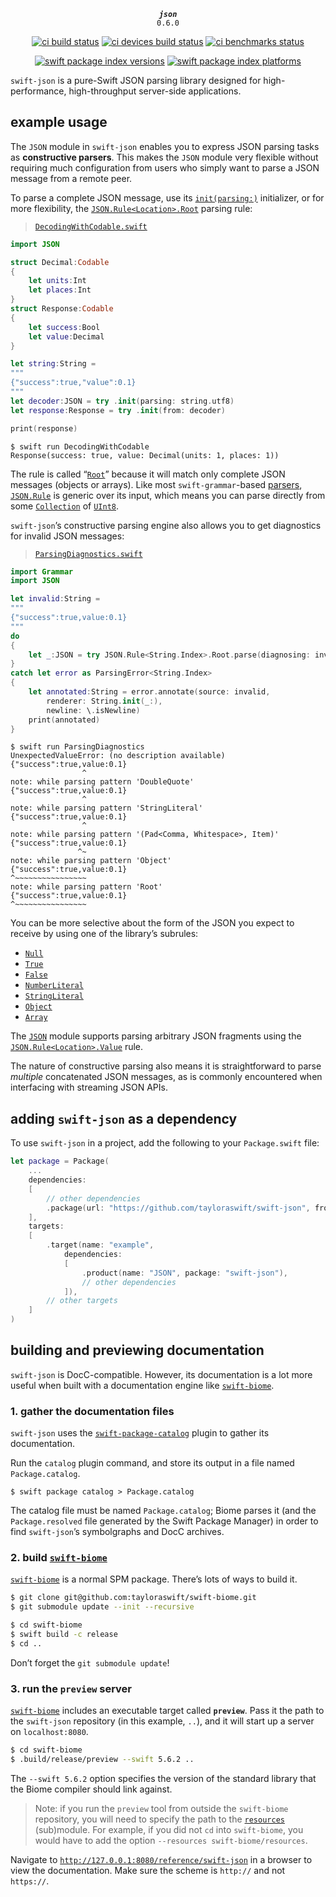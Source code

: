 <div align="center">

***`json`***<br>`0.6.0`

[![ci build status](https://github.com/tayloraswift/swift-json/actions/workflows/build.yml/badge.svg)](https://github.com/tayloraswift/swift-json/actions/workflows/build.yml)
[![ci devices build status](https://github.com/tayloraswift/swift-json/actions/workflows/build-devices.yml/badge.svg)](https://github.com/tayloraswift/swift-json/actions/workflows/build-devices.yml)
[![ci benchmarks status](https://github.com/tayloraswift/swift-json/actions/workflows/benchmarks.yml/badge.svg)](https://github.com/tayloraswift/swift-json/actions/workflows/benchmarks.yml)

[![swift package index versions](https://img.shields.io/endpoint?url=https%3A%2F%2Fswiftpackageindex.com%2Fapi%2Fpackages%2Ftayloraswift%2Fswift-json%2Fbadge%3Ftype%3Dswift-versions)](https://swiftpackageindex.com/tayloraswift/swift-json)
[![swift package index platforms](https://img.shields.io/endpoint?url=https%3A%2F%2Fswiftpackageindex.com%2Fapi%2Fpackages%2Ftayloraswift%2Fswift-json%2Fbadge%3Ftype%3Dplatforms)](https://swiftpackageindex.com/tayloraswift/swift-json)

</div>

`swift-json` is a pure-Swift JSON parsing library designed for high-performance, high-throughput server-side applications.

## example usage

The `JSON` module in `swift-json` enables you to express JSON parsing tasks as **constructive parsers**. This makes the `JSON` module very flexible without requiring much configuration from users who simply want to parse a JSON message from a remote peer.

To parse a complete JSON message, use its [`init(parsing:)`](https://swiftinit.org/reference/swift-json/json/json.init%28parsing:%29) initializer, or for more flexibility, the [`JSON.Rule<Location>.Root`](https://swiftinit.org/reference/swift-json/json/json/rule/root) parsing rule:

> [`DecodingWithCodable.swift`](Snippets/DecodingWithCodable.swift)

```swift
import JSON

struct Decimal:Codable
{
    let units:Int
    let places:Int
}
struct Response:Codable
{
    let success:Bool
    let value:Decimal
}

let string:String =
"""
{"success":true,"value":0.1}
"""
let decoder:JSON = try .init(parsing: string.utf8)
let response:Response = try .init(from: decoder)

print(response)
```

```text
$ swift run DecodingWithCodable
Response(success: true, value: Decimal(units: 1, places: 1))
```

The rule is called “[`Root`](https://swiftinit.org/reference/swift-json/json/json/rule/root)” because it will match only complete JSON messages (objects or arrays).
Like most `swift-grammar`-based [parsers](https://swiftinit.org/reference/swift-grammar/grammar/parsingrule), [`JSON.Rule`](https://swiftinit.org/reference/swift-json/json/json/rule) is generic over its input, which means you can parse directly from some [`Collection`](https://swiftinit.org/reference/swift/collection) of [`UInt8`](https://swiftinit.org/reference/swift/uint8).

`swift-json`’s constructive parsing engine also allows you to get diagnostics for invalid JSON messages:

> [`ParsingDiagnostics.swift`](Snippets/ParsingDiagnostics.swift)

```swift
import Grammar
import JSON

let invalid:String =
"""
{"success":true,value:0.1}
"""
do
{
    let _:JSON = try JSON.Rule<String.Index>.Root.parse(diagnosing: invalid.utf8)
}
catch let error as ParsingError<String.Index>
{
    let annotated:String = error.annotate(source: invalid,
        renderer: String.init(_:),
        newline: \.isNewline)
    print(annotated)
}
```
```text
$ swift run ParsingDiagnostics
UnexpectedValueError: (no description available)
{"success":true,value:0.1}
                ^
note: while parsing pattern 'DoubleQuote'
{"success":true,value:0.1}
                ^
note: while parsing pattern 'StringLiteral'
{"success":true,value:0.1}
                ^
note: while parsing pattern '(Pad<Comma, Whitespace>, Item)'
{"success":true,value:0.1}
               ^~
note: while parsing pattern 'Object'
{"success":true,value:0.1}
^~~~~~~~~~~~~~~~~
note: while parsing pattern 'Root'
{"success":true,value:0.1}
^~~~~~~~~~~~~~~~~
```

You can be more selective about the form of the JSON you expect to receive by using one of the library’s subrules:


*   [`Null`](https://swiftinit.org/reference/swift-json/json/json/rule/null)
*   [`True`](https://swiftinit.org/reference/swift-json/json/json/rule/true)
*   [`False`](https://swiftinit.org/reference/swift-json/json/json/rule/false)
*   [`NumberLiteral`](https://swiftinit.org/reference/swift-json/json/json/rule/numberliteral)
*   [`StringLiteral`](https://swiftinit.org/reference/swift-json/json/json/rule/stringliteral)
*   [`Object`](https://swiftinit.org/reference/swift-json/json/json/rule/object)
*   [`Array`](https://swiftinit.org/reference/swift-json/json/json/rule/array)


The [`JSON`](https://swiftinit.org/reference/swift-json/json) module supports parsing arbitrary JSON fragments using the [`JSON.Rule<Location>.Value`](https://swiftinit.org/reference/swift-json/json/json/rule/value) rule.

The nature of constructive parsing also means it is straightforward to parse *multiple* concatenated JSON messages, as is commonly encountered when interfacing with streaming JSON APIs.

## adding `swift-json` as a dependency

To use `swift-json` in a project, add the following to your `Package.swift` file:

```swift
let package = Package(
    ...
    dependencies:
    [
        // other dependencies
        .package(url: "https://github.com/tayloraswift/swift-json", from: "0.5.0"),
    ],
    targets:
    [
        .target(name: "example",
            dependencies:
            [
                .product(name: "JSON", package: "swift-json"),
                // other dependencies
            ]),
        // other targets
    ]
)
```

## building and previewing documentation

`swift-json` is DocC-compatible. However, its documentation is a lot more useful when built with a documentation engine like [`swift-biome`](https://github.com/tayloraswift/swift-biome).

### 1. gather the documentation files

`swift-json` uses the [`swift-package-catalog`](https://github.com/tayloraswift/swift-package-catalog) plugin to gather its documentation.

Run the `catalog` plugin command, and store its output in a file named `Package.catalog`.

```
$ swift package catalog > Package.catalog
```

The catalog file must be named `Package.catalog`; Biome parses it (and the `Package.resolved` file generated by the Swift Package Manager) in order to find `swift-json`’s symbolgraphs and DocC archives.

### 2. build [`swift-biome`](https://github.com/tayloraswift/swift-biome)

[`swift-biome`](https://github.com/tayloraswift/swift-biome) is a normal SPM package. There’s lots of ways to build it.

```bash
$ git clone git@github.com:tayloraswift/swift-biome.git
$ git submodule update --init --recursive

$ cd swift-biome
$ swift build -c release
$ cd ..
```

Don’t forget the `git submodule update`!

### 3. run the `preview` server

[`swift-biome`](https://github.com/tayloraswift/swift-biome) includes an executable target called **`preview`**. Pass it the path to the `swift-json` repository (in this example, `..`), and it will start up a server on `localhost:8080`.

```bash
$ cd swift-biome
$ .build/release/preview --swift 5.6.2 ..
```

The `--swift 5.6.2` option specifies the version of the standard library that the Biome compiler should link against.

> Note: if you run the `preview` tool from outside the `swift-biome` repository, you will need to specify the path to the [`resources`](https://github.com/swift-biome/swift-biome-resources) (sub)module. For example, if you did not `cd` into `swift-biome`, you would have to add the option `--resources swift-biome/resources`.

Navigate to [`http://127.0.0.1:8080/reference/swift-json`](http://127.0.0.1:8080/reference/swift-json) in a browser to view the documentation. Make sure the scheme is `http://` and not `https://`.
